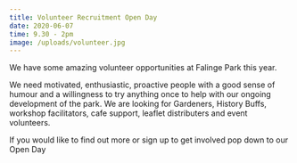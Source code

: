```yaml
---
title: Volunteer Recruitment Open Day
date: 2020-06-07
time: 9.30 - 2pm
image: /uploads/volunteer.jpg
---
```

We have some amazing volunteer opportunities at Falinge Park this year.

We need motivated, enthusiastic, proactive people with a good sense of humour and a willingness to try anything once to help with our ongoing development of the park. We are looking for Gardeners, History Buffs, workshop facilitators, cafe support, leaflet distributers and event volunteers.

If you would like to find out more or sign up to get involved pop down to our Open Day